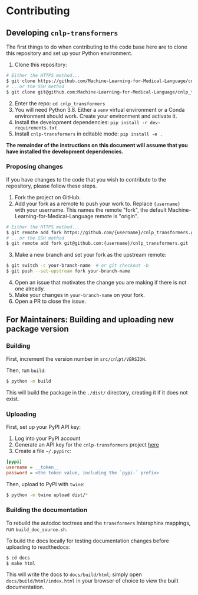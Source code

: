 # Contributing

## Developing `cnlp-transformers`

The first things to do when contributing to the code base here are to clone this repository and set up your Python environment.

1. Clone this repository:
```sh
# Either the HTTPS method...
$ git clone https://github.com/Machine-Learning-for-Medical-Language/cnlp_transformers.git
# ...or the SSH method
$ git clone git@github.com:Machine-Learning-for-Medical-Language/cnlp_transformers.git
```
2. Enter the repo: `cd cnlp_transformers`
3. You will need Python 3.8. Either a `venv` virtual environment or a Conda environment should work. Create your environment and activate it.
4. Install the development dependencies: `pip install -r dev-requirements.txt`
5. Install `cnlp-transformers` in editable mode: `pip install -e .`

**The remainder of the instructions on this document will assume that you have installed the development dependencies.**

### Proposing changes

If you have changes to the code that you wish to contribute to the repository, please follow these steps.

1. Fork the project on GitHub.
2. Add your fork as a remote to push your work to. Replace
    `{username}` with your username. This names the remote "fork", the
    default Machine-Learning-for-Medical-Language remote is "origin".
```sh
# Either the HTTPS method...
$ git remote add fork https://github.com/{username}/cnlp_transformers.git
# ...or the SSH method
$ git remote add fork git@github.com:{username}/cnlp_transformers.git
```
3. Make a new branch and set your fork as the upstream remote:
```sh
$ git switch -c your-branch-name  # or git checkout -b
$ git push --set-upstream fork your-branch-name
```
4. Open an issue that motivates the change you are making if there is not one already.
5. Make your changes in `your-branch-name` on your fork.
6. Open a PR to close the issue.

## For Maintainers: Building and uploading new package version

### Building

First, increment the version number in `src/cnlpt/VERSION`.

Then, run `build`:

```sh
$ python -m build
```

This will build the package in the `./dist/` directory, creating it if it does not exist.

### Uploading

First, set up your PyPI API key:

1. Log into your PyPI account
1. Generate an API key for the `cnlp-transformers` project [here](https://pypi.org/manage/account/#api-tokens)
1. Create a file `~/.pypirc`:
```cfg
[pypi]
username = __token__
password = <the token value, including the `pypi-` prefix>
```

Then, upload to PyPI with `twine`:

```sh
$ python -m twine upload dist/*
```

### Building the documentation

To rebuild the autodoc toctrees and the `transformers` Intersphinx 
mappings, run `build_doc_source.sh`.

To build the docs locally for testing documentation changes before 
uploading to readthedocs:

```sh
$ cd docs
$ make html
```

This will write the docs to `docs/build/html`; simply open 
`docs/build/html/index.html` in your browser of choice to view the 
built documentation.

